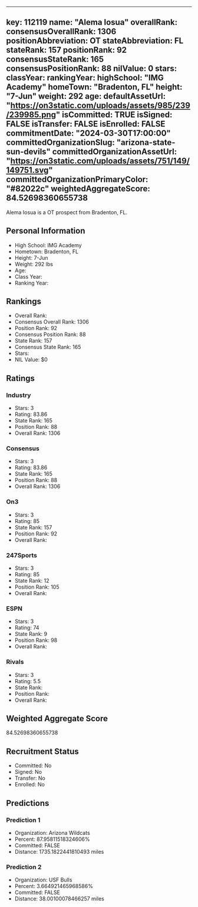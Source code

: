 ---
  key: 112119
  name: "Alema Iosua"
  overallRank: 
  consensusOverallRank: 1306
  positionAbbreviation: OT
  stateAbbreviation: FL
  stateRank: 157
  positionRank: 92
  consensusStateRank: 165
  consensusPositionRank: 88
  nilValue: 0
  stars: 
  classYear: 
  rankingYear: 
  highSchool: "IMG Academy"
  homeTown: "Bradenton, FL"
  height: "7-Jun"
  weight: 292
  age: 
  defaultAssetUrl: "https://on3static.com/uploads/assets/985/239/239985.png"
  isCommitted: TRUE
  isSigned: FALSE
  isTransfer: FALSE
  isEnrolled: FALSE
  commitmentDate: "2024-03-30T17:00:00"
  committedOrganizationSlug: "arizona-state-sun-devils"
  committedOrganizationAssetUrl: "https://on3static.com/uploads/assets/751/149/149751.svg"
  committedOrganizationPrimaryColor: "#82022c"
  weightedAggregateScore: 84.52698360655738
  ---
  
  Alema Iosua is a OT prospect from Bradenton, FL.
  
  ## Personal Information
  - High School: IMG Academy
  - Hometown: Bradenton, FL
  - Height: 7-Jun
  - Weight: 292 lbs
  - Age: 
  - Class Year: 
  - Ranking Year: 
  
  ## Rankings
  - Overall Rank: 
  - Consensus Overall Rank: 1306
  - Position Rank: 92
  - Consensus Position Rank: 88
  - State Rank: 157
  - Consensus State Rank: 165
  - Stars: 
  - NIL Value: $0
  
  ## Ratings
  
  ### Industry
  - Stars: 3
  - Rating: 83.86
  - State Rank: 165
  - Position Rank: 88
  - Overall Rank: 1306
  
  ### Consensus
  - Stars: 3
  - Rating: 83.86
  - State Rank: 165
  - Position Rank: 88
  - Overall Rank: 1306
  
  ### On3
  - Stars: 3
  - Rating: 85
  - State Rank: 157
  - Position Rank: 92
  - Overall Rank: 
  
  ### 247Sports
  - Stars: 3
  - Rating: 85
  - State Rank: 12
  - Position Rank: 105
  - Overall Rank: 
  
  ### ESPN
  - Stars: 3
  - Rating: 74
  - State Rank: 9
  - Position Rank: 98
  - Overall Rank: 
  
  ### Rivals
  - Stars: 3
  - Rating: 5.5
  - State Rank: 
  - Position Rank: 
  - Overall Rank: 
  
  ## Weighted Aggregate Score
  84.52698360655738
  
  ## Recruitment Status
  - Committed: No
  - Signed: No
  - Transfer: No
  - Enrolled: No
  
  
  
  ## Predictions
  
  ### Prediction 1
  - Organization: Arizona Wildcats
  - Percent: 87.95811518324606%
  - Committed: FALSE
  - Distance: 1735.1822441810493 miles
  
  ### Prediction 2
  - Organization: USF Bulls
  - Percent: 3.664921465968586%
  - Committed: FALSE
  - Distance: 38.00100078466257 miles
  